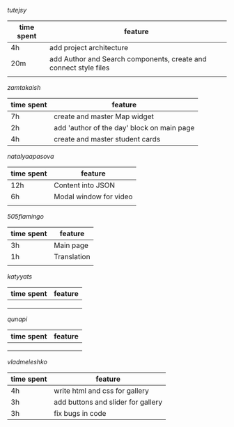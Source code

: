 *tutejsy*

| time spent | feature |
|-------------|-------------|
| 4h | add project architecture |
| 20m | add Author and Search components, create and connect style files |
|  |  |


*zamtakaish*

| time spent | feature |
|-------------|-------------|
| 7h | create and master Map widget |
| 2h | add 'author of the day' block on main page |
| 4h | create and master student cards |

*natalyaapasova*

| time spent | feature                |
|------------|------------------------|
| 12h        | Content into JSON      |
| 6h         | Modal window for video |
|            |                        |

*505flamingo*

| time spent | feature |
|-------------|-------------|
| 3h | Main page |
| 1h | Translation |
|  |  |

*katyyats*

| time spent | feature |
|-------------|-------------|
|  |  |
|  |  |
|  |  |

*qunapi*

| time spent | feature |
|-------------|-------------|
|  |  |
|  |  |
|  |  |

*vladmeleshko*

| time spent | feature |
|-------------|-------------|
|4h|write html and css for gallery|
|3h|add buttons and slider for gallery|
|3h|fix bugs in code|
